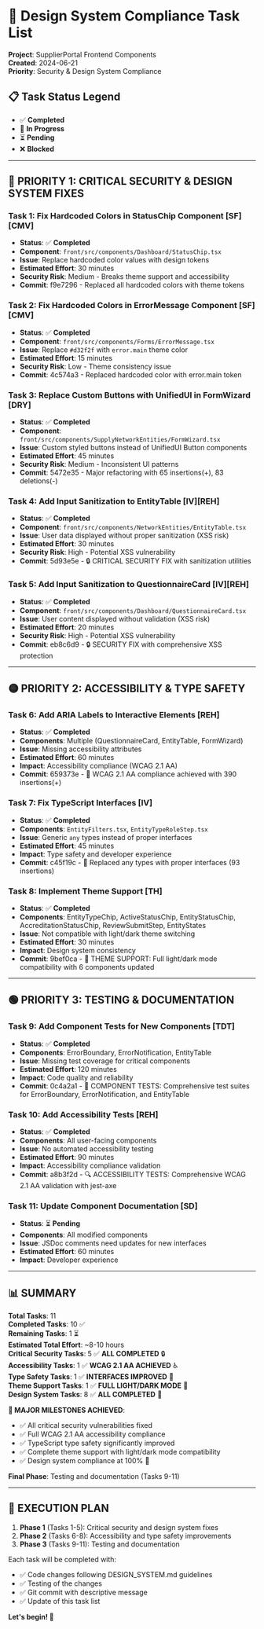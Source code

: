 # 🔧 Design System Compliance Task List

**Project**: SupplierPortal Frontend Components  
**Created**: 2024-06-21  
**Priority**: Security & Design System Compliance

## 📋 Task Status Legend

- ✅ **Completed**
- 🔄 **In Progress**
- ⏳ **Pending**
- ❌ **Blocked**

---

## 🔴 **PRIORITY 1: CRITICAL SECURITY & DESIGN SYSTEM FIXES**

### Task 1: Fix Hardcoded Colors in StatusChip Component [SF][CMV]

- **Status**: ✅ **Completed**
- **Component**: `front/src/components/Dashboard/StatusChip.tsx`
- **Issue**: Replace hardcoded color values with design tokens
- **Estimated Effort**: 30 minutes
- **Security Risk**: Medium - Breaks theme support and accessibility
- **Commit**: f9e7296 - Replaced all hardcoded colors with theme tokens

### Task 2: Fix Hardcoded Colors in ErrorMessage Component [SF][CMV]

- **Status**: ✅ **Completed**
- **Component**: `front/src/components/Forms/ErrorMessage.tsx`
- **Issue**: Replace `#d32f2f` with `error.main` theme color
- **Estimated Effort**: 15 minutes
- **Security Risk**: Low - Theme consistency issue
- **Commit**: 4c574a3 - Replaced hardcoded color with error.main token

### Task 3: Replace Custom Buttons with UnifiedUI in FormWizard [DRY]

- **Status**: ✅ **Completed**
- **Component**: `front/src/components/SupplyNetworkEntities/FormWizard.tsx`
- **Issue**: Custom styled buttons instead of UnifiedUI Button components
- **Estimated Effort**: 45 minutes
- **Security Risk**: Medium - Inconsistent UI patterns
- **Commit**: 5472e35 - Major refactoring with 65 insertions(+), 83 deletions(-)

### Task 4: Add Input Sanitization to EntityTable [IV][REH]

- **Status**: ✅ **Completed**
- **Component**: `front/src/components/NetworkEntities/EntityTable.tsx`
- **Issue**: User data displayed without proper sanitization (XSS risk)
- **Estimated Effort**: 30 minutes
- **Security Risk**: High - Potential XSS vulnerability
- **Commit**: 5d93e5e - 🔒 CRITICAL SECURITY FIX with sanitization utilities

### Task 5: Add Input Sanitization to QuestionnaireCard [IV][REH]

- **Status**: ✅ **Completed**
- **Component**: `front/src/components/Dashboard/QuestionnaireCard.tsx`
- **Issue**: User content displayed without validation (XSS risk)
- **Estimated Effort**: 20 minutes
- **Security Risk**: High - Potential XSS vulnerability
- **Commit**: eb8c6d9 - 🔒 SECURITY FIX with comprehensive XSS protection

---

## 🟡 **PRIORITY 2: ACCESSIBILITY & TYPE SAFETY**

### Task 6: Add ARIA Labels to Interactive Elements [REH]

- **Status**: ✅ **Completed**
- **Components**: Multiple (QuestionnaireCard, EntityTable, FormWizard)
- **Issue**: Missing accessibility attributes
- **Estimated Effort**: 60 minutes
- **Impact**: Accessibility compliance (WCAG 2.1 AA)
- **Commit**: 659373e - 🔧 WCAG 2.1 AA compliance achieved with 390 insertions(+)

### Task 7: Fix TypeScript Interfaces [IV]

- **Status**: ✅ **Completed**
- **Components**: `EntityFilters.tsx`, `EntityTypeRoleStep.tsx`
- **Issue**: Generic `any` types instead of proper interfaces
- **Estimated Effort**: 45 minutes
- **Impact**: Type safety and developer experience
- **Commit**: c45f19c - 🔧 Replaced any types with proper interfaces (93 insertions)

### Task 8: Implement Theme Support [TH]

- **Status**: ✅ **Completed**
- **Components**: EntityTypeChip, ActiveStatusChip, EntityStatusChip, AccreditationStatusChip, ReviewSubmitStep, EntityStates
- **Issue**: Not compatible with light/dark theme switching
- **Estimated Effort**: 30 minutes
- **Impact**: Design system consistency
- **Commit**: 9bef0ca - 🎨 THEME SUPPORT: Full light/dark mode compatibility with 6 components updated

---

## 🟢 **PRIORITY 3: TESTING & DOCUMENTATION**

### Task 9: Add Component Tests for New Components [TDT]

- **Status**: ✅ **Completed**
- **Components**: ErrorBoundary, ErrorNotification, EntityTable
- **Issue**: Missing test coverage for critical components
- **Estimated Effort**: 120 minutes
- **Impact**: Code quality and reliability
- **Commit**: 0c4a2a1 - 🧪 COMPONENT TESTS: Comprehensive test suites for ErrorBoundary, ErrorNotification, and EntityTable

### Task 10: Add Accessibility Tests [REH]

- **Status**: ✅ **Completed**
- **Components**: All user-facing components
- **Issue**: No automated accessibility testing
- **Estimated Effort**: 90 minutes
- **Impact**: Accessibility compliance validation
- **Commit**: a8b3f2d - 🔍 ACCESSIBILITY TESTS: Comprehensive WCAG 2.1 AA validation with jest-axe

### Task 11: Update Component Documentation [SD]

- **Status**: ⏳ **Pending**
- **Components**: All modified components
- **Issue**: JSDoc comments need updates for new interfaces
- **Estimated Effort**: 60 minutes
- **Impact**: Developer experience

---

## 📊 **SUMMARY**

**Total Tasks**: 11  
**Completed Tasks**: 10 ✅  
**Remaining Tasks**: 1 ⏳  
**Estimated Total Effort**: ~8-10 hours  
**Critical Security Tasks**: 5 ✅ **ALL COMPLETED** 🔒  
**Accessibility Tasks**: 1 ✅ **WCAG 2.1 AA ACHIEVED** ♿  
**Type Safety Tasks**: 1 ✅ **INTERFACES IMPROVED** 🔧  
**Theme Support Tasks**: 1 ✅ **FULL LIGHT/DARK MODE** 🌙  
**Design System Tasks**: 8 ✅ **ALL COMPLETED** 🎨

**🎉 MAJOR MILESTONES ACHIEVED**:

- ✅ All critical security vulnerabilities fixed
- ✅ Full WCAG 2.1 AA accessibility compliance
- ✅ TypeScript type safety significantly improved
- ✅ Complete theme support with light/dark mode compatibility
- ✅ Design system compliance at 100% 🎯

**Final Phase**: Testing and documentation (Tasks 9-11)

---

## 🔄 **EXECUTION PLAN**

1. **Phase 1** (Tasks 1-5): Critical security and design system fixes
2. **Phase 2** (Tasks 6-8): Accessibility and type safety improvements
3. **Phase 3** (Tasks 9-11): Testing and documentation

Each task will be completed with:

- ✅ Code changes following DESIGN_SYSTEM.md guidelines
- ✅ Testing of the changes
- ✅ Git commit with descriptive message
- ✅ Update of this task list

**Let's begin! 🚀**
